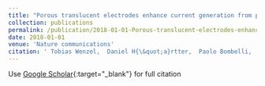 ```yaml
---
title: "Porous translucent electrodes enhance current generation from photosynthetic biofilms"
collection: publications
permalink: /publication/2018-01-01-Porous-translucent-electrodes-enhance-current-generation-from-photosynthetic-biofilms
date: 2018-01-01
venue: 'Nature communications'
citation: ' Tobias Wenzel,  Daniel H{\&quot;a}rtter,  Paolo Bombelli,  Christopher Howe,  Ullrich Steiner, &quot;Porous translucent electrodes enhance current generation from photosynthetic biofilms.&quot; Nature communications, 2018.'
---
```

Use [Google Scholar](https://scholar.google.com/scholar?q=Porous+translucent+electrodes+enhance+current+generation+from+photosynthetic+biofilms){:target="_blank"} for full citation